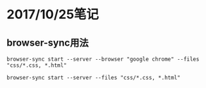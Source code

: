 # 2017/10/25笔记

## browser-sync用法

`browser-sync start --server --browser "google chrome" --files "css/*.css, *.html"`

`browser-sync start --server --files "css/*.css, *.html"`